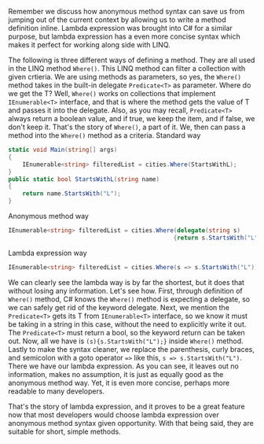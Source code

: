 Remember we discuss how anonymous method syntax can save us from jumping out of the current context by allowing us to write a method definition inline. Lambda expression was brought into C# for a similar purpose, but lambda expression has a even more concise syntax which makes it perfect for working along side with LINQ.

The following is three different ways of defining a method. They are all used in the LINQ method `Where()`. This LINQ method can filter a collection with given crtieria. We are using methods as parameters, so yes, the `Where()` method takes in the built-in delegate `Predicate<T>` as parameter. Where do we get the T? Well, `Where()` works on collections that implement `IEnumerable<T>` interface, and that is where the method gets the value of T and passes it into the delegate. Also, as you may recall, `Predicate<T>` always return a boolean value, and if true, we keep the item, and if false, we don't keep it. That's the story of `Where()`, a part of it. We, then can pass a method into the `Where()` method as a criteria.
Standard way
```c#
static void Main(string[] args)
{
	IEnumerable<string> filteredList = cities.Where(StartsWithL);
}
public static bool StartsWithL(string name)
{
	return name.StartsWith("L");
}
```
Anonymous method way
```C#
IEnumerable<string> filteredList = cities.Where(delegate(string s)
											   {return s.StartsWith("L");});
```
Lambda expression way
```C#
IEnumerable<string> filteredList = cities.Where(s => s.StartsWith("L"));
```

We can clearly see the lambda way is by far the shortest, but it does that without losing any information. Let's see how. First, through definition of `Where()` method, C# knows the `Where()` method is expecting a delegate, so we can safely get rid of the keyword delegate. Next, we mention the `Predicate<T>` gets its T from `IEnumerable<T>` interface, so we know it must be taking in a string in this case, without the need to explicitly write it out. The `Predicate<T>` must return a bool, so the keyword return can be taken out. Now, all we have is `(s){s.StartsWith("L");}` inside `Where()` method. Lastly to make the syntax cleaner, we replace the parenthesis, curly braces, and semicolon with a goto operator `=>` like this, `s => s.StartsWith("L")`. There we have our lambda expression. As you can see, it leaves out no information, makes no assumption, it is just as equally good as the anonymous method way. Yet, it is even more concise, perhaps more readable to many developers.

That's the story of lambda expression, and it proves to be a great feature now that most developers would choose lambda expression over anonymous method syntax given opportunity. With that being said, they are suitable for short, simple methods.